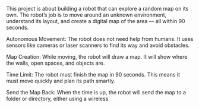 This project is about building a robot that can explore a random map on its own. The robot’s job is to move around an unknown environment, understand its layout, and create a digital map of the area — all within 90 seconds.


Autonomous Movement:
The robot does not need help from humans. It uses sensors like cameras or laser scanners to find its way and avoid obstacles.

Map Creation:
While moving, the robot will draw a map. It will show where the walls, open spaces, and objects are.

Time Limit:
The robot must finish the map in 90 seconds. This means it must move quickly and plan its path smartly.

Send the Map Back:
When the time is up, the robot will send the map to a folder or directory, either using a wireless


